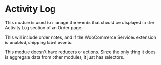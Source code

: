 # Activity Log

This module is used to manage the events that should be displayed in the Activity Log section of an Order page.

This will include order notes, and if the WooCommerce Services extension is enabled, shipping label events.

This module doesn't have reducers or actions. Since the only thing it does is aggregate data from other modules, it just has selectors.

